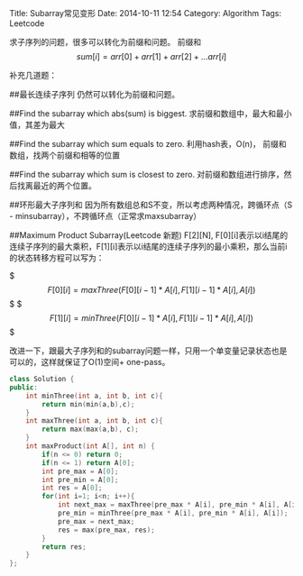 Title: Subarray常见变形
Date: 2014-10-11 12:54
Category: Algorithm
Tags: Leetcode

求子序列的问题，很多可以转化为前缀和问题。
前缀和$$sum[i] = arr[0] + arr[1] + arr[2] + … arr[i]$$

补充几道题：

##最长连续子序列
仍然可以转化为前缀和问题。

##Find the subarray which abs(sum) is biggest. 
求前缀和数组中，最大和最小值，其差为最大

##Find the subarray which sum equals to zero. 
利用hash表，O(n)， 前缀和数组，找两个前缀和相等的位置

##Find the subarray which sum is closest to zero. 
对前缀和数组进行排序，然后找离最近的两个位置。

##环形最大子序列和
因为所有数组总和S不变，所以考虑两种情况，跨循环点（S - minsubarray），不跨循环点（正常求maxsubarray）

##Maximum Product Subarray(Leetcode 新题)
F[2][N], F[0][i]表示以i结尾的连续子序列的最大乘积，F[1][i]表示以i结尾的连续子序列的最小乘积，那么当前i的状态转移方程可以写为：

$$$F[0][i] = maxThree(F[0][i-1] * A[i], F[1][i-1] * A[i], A[i])$$$
$$$F[1][i] = minThree(F[0][i-1] * A[i], F[1][i-1] * A[i], A[i])$$$

改进一下，跟最大子序列和的subarray问题一样，只用一个单变量记录状态也是可以的，这样就保证了O(1)空间+ one-pass。

```cpp
class Solution {
public:
    int minThree(int a, int b, int c){
        return min(min(a,b),c);
    }
    int maxThree(int a, int b, int c){
        return max(max(a,b), c);
    }
    int maxProduct(int A[], int n) {
        if(n <= 0) return 0;
        if(n <= 1) return A[0];
        int pre_max = A[0];
        int pre_min = A[0];
        int res = A[0];
        for(int i=1; i<n; i++){
            int next_max = maxThree(pre_max * A[i], pre_min * A[i], A[i]);
            pre_min = minThree(pre_max * A[i], pre_min * A[i], A[i]);
            pre_max = next_max;
            res = max(pre_max, res);
        }
        return res;
    }
};
```